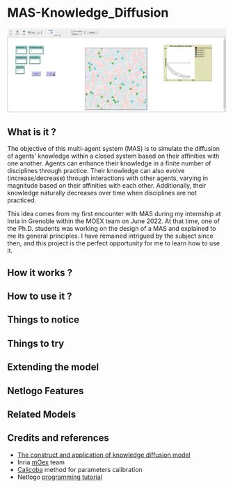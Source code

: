 # MAS-Knowledge_Diffusion

![Environnement](screenshots/Environnement_070224-01.jpg)

## What is it ?

The objective of this multi-agent system (MAS) is to simulate the diffusion of agents' knowledge within a closed system based on their affinities with one another. Agents can enhance their knowledge in a finite number of disciplines through practice. Their knowledge can also evolve (increase/decrease) through interactions with other agents, varying in magnitude based on their affinities with each other. Additionally, their knowledge naturally decreases over time when disciplines are not practiced.

This idea comes from my first encounter with MAS during my internship at Inria in Grenoble within the MOEX team on June 2022. At that time, one of the Ph.D. students was working on the design of a MAS and explained to me its general principles. I have remained intrigued by the subject since then, and this project is the perfect opportunity for me to learn how to use it.


## How it works ?

## How to use it ?

## Things to notice

## Things to try

## Extending the model

## Netlogo Features

## Related Models

## Credits and references

* [The construct and application of knowledge diffusion model](https://www.sciencedirect.com/science/article/abs/pii/S0957417403000459)<br/>
* Inria [mOex](https://moex.inria.fr/people/index.html) team<br/>
* [Calicoba](https://www.youtube.com/watch?v=jDddDHp71Ds) method for parameters calibration<br/>
* Netlogo [programming tutorial](https://ccl.northwestern.edu/netlogo/docs/programming.html)<br/>

